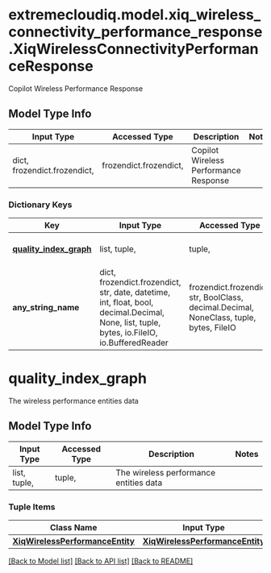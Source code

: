 # extremecloudiq.model.xiq_wireless_connectivity_performance_response.XiqWirelessConnectivityPerformanceResponse

Copilot Wireless Performance Response

## Model Type Info
Input Type | Accessed Type | Description | Notes
------------ | ------------- | ------------- | -------------
dict, frozendict.frozendict,  | frozendict.frozendict,  | Copilot Wireless Performance Response | 

### Dictionary Keys
Key | Input Type | Accessed Type | Description | Notes
------------ | ------------- | ------------- | ------------- | -------------
**[quality_index_graph](#quality_index_graph)** | list, tuple,  | tuple,  | The wireless performance entities data | [optional] 
**any_string_name** | dict, frozendict.frozendict, str, date, datetime, int, float, bool, decimal.Decimal, None, list, tuple, bytes, io.FileIO, io.BufferedReader | frozendict.frozendict, str, BoolClass, decimal.Decimal, NoneClass, tuple, bytes, FileIO | any string name can be used but the value must be the correct type | [optional]

# quality_index_graph

The wireless performance entities data

## Model Type Info
Input Type | Accessed Type | Description | Notes
------------ | ------------- | ------------- | -------------
list, tuple,  | tuple,  | The wireless performance entities data | 

### Tuple Items
Class Name | Input Type | Accessed Type | Description | Notes
------------- | ------------- | ------------- | ------------- | -------------
[**XiqWirelessPerformanceEntity**](XiqWirelessPerformanceEntity.md) | [**XiqWirelessPerformanceEntity**](XiqWirelessPerformanceEntity.md) | [**XiqWirelessPerformanceEntity**](XiqWirelessPerformanceEntity.md) |  | 

[[Back to Model list]](../../README.md#documentation-for-models) [[Back to API list]](../../README.md#documentation-for-api-endpoints) [[Back to README]](../../README.md)

